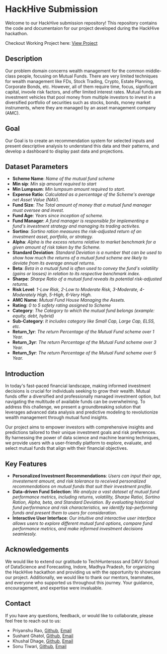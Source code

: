 # HackHive Submission
Welcome to our HackHive submission repository! This repository contains the code and documentaion for our project developed during the HackHive hackathon.

Checkout Working Project here: [View Project](https://wealthmanagementinsightsformutualfunds-hg9rngmjppnpefprxwnvh3.streamlit.app/)

## Description

Our problem domain concerns wealth management for the common middle-class people, focusing on Mutual Funds. There are very limited techniques for wealth management like
FDs, Stock Trading, Crypto, Estate Planning, Corporate Bonds, etc. However, all of them require time, focus, significant capital, invovle risk factors, and offer limited interest rates.
Mutual funds are investment vehicles that pool money from multiple investors to invest in a diversified portfolio of securities such as stocks, bonds, money market instruments, where they are
managed by an asset management company (AMC).

## Goal

Our Goal is to create an recommendation system for selected inputs and present descriptive analysis to understand this data and their patterns, and develop a dashboard to display past data and projections.

## Dataset Parameters

* **Scheme Name**: *Name of the mutual fund scheme*
* **Min sip**: *Min sip amount required to start*
* **Min Lumpsum**: *Min lumpsum amount required to start.*
* **Expense Ratio**: *Calculated as a percentage of the Scheme's average net Asset Value (NAV).*
* **Fund Size**: *The Total amount of money that a mutual fund manager must oversee and invest.*
* **Fund Age**: *Years since inception of scheme.*
* **Fund Manager**: *A fund manager is responsible for implementing a fund's investment strategy and managing its trading activites.*
* **Sortino**: *Sortino ration measures the risk-adjusted return of an investment asset, portfolio, or strategy.*
* **Alpha**: *Alpha is the excess returns relative to market benchmark for a given amount of risk taken by the Scheme.*
* **Standard Deviation**: *Standard Deviation is a number that can be used to show how much the returns of a mutual fund scheme are likely to deviate from its average annual returns.*
* **Beta**: *Beta in a mutual fund is often used to convey the fund's volatility (gains or losses) in relation to its respective benchmark index.*
* **Sharpe**: *Sharpe Ratio of a mutual fund reveals its potential risk-adjusted returns.*
* **Risk Level**: *1-Low Risk, 2-Low to Moderate Risk, 3-Moderate, 4-Moderately High, 5-High, 6-Very High.*
* **AMC Name**: *Mutual Fund House Managing the Assets.*
* **Rating**: *0 to 5 safety rating assigned to Scheme*
* **Category**: *The Category to which the mutual fund belongs (example: equity, debt, hybrid)*
* **Sub-Category**: *It includes category like Small Cap, Large Cap, ELSS, etc.*
* **Return_1yr**: *The return Percentage of the Mutual Fund scheme over 1 Year.*
* **Return_3yr**: *The return Percentage of the Mutual Fund scheme over 3 Year.*
* **Return_5yr**: *The return Percentage of the Mutual Fund scheme over 5 Year.*

## Introduction

In today's fast-paced financial landscape, making informed investment decisions is crucial for individuals seeking to grow their wealth. Mutual funds offer a diversified and professionally managed investment option, 
but navigating the multitude of available funds can be overwhelming. To address this challenge, we present a groundbreaking solution that leverages advanced data analysis and predictive modeling to revolutionize wealth management through mutual fund insights.

Our project aims to empower investors with comprehensive insights and predictions tailored to their unique investment goals and risk preferences. By harnessing the power of data science and machine learning techniques, 
we provide users with a user-friendly platform to explore, evaluate, and select mutual funds that align with their financial objectives.

## Key Features

* **Personalized Investment Recommendations**: *Users can input their age, investement amount, and risk tolerance to received personalized recommendations on mutual funds that suit their investment profile.*
* **Data-driven Fund Selection**: *We analyze a vast dataset of mutual fund performance metrics, including returns, volatility, Sharpe Ratioi, Sortino Ration, Alpha, beta, and Standard Deviation. By evaluating historical fund performance and risk characteristics, we identify top-performing funds and present them to users for consideration.*
* **Interactive User Interface**: *Our intuitive and interactive user interface allows users to explore different mutual fund options, compare fund performance metrics, and make informed investment decisions seamlessly.*

## Acknowledgements
We would like to extend our gratitude to TechHunterssss and DAVV School of DataScience and Forecasting, Indore, Madhya Pradesh, for organizing the HackHive hackathon and providing us with the opportunity to showcase our project. 
Additionally, we would like to thank our mentors, teammates, and everyone who supported us throughout this journey. Your guidance, encouragement, and expertise were invaluable.

## Contact
If you have any questions, feedback, or would like to collaborate, please feel free to reach out to us:

- Priyanshu Rao, [Github](https://github.com/Priyanshu501), [Email](mailto:priyanshusrao@gmail.com)
- Sushant Ghatol, [Github](https://github.com/sushantghatol), [Email](mailto:sushant.ghatol560@gmail.com)
- Khushal Dhage, [Github](https://github.com/Khushaldhage15), [Email](mailto:khushaldhage0@gmail.com)
- Sonu Tiwari, [Github](https://github.com/SonuT18), [Email](mailto:sonutiwari6408@gmail.com)
